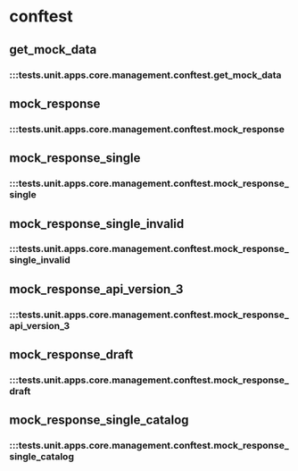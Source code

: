 # conftest

## get_mock_data

### :::tests.unit.apps.core.management.conftest.get_mock_data

## mock_response

### :::tests.unit.apps.core.management.conftest.mock_response

## mock_response_single

### :::tests.unit.apps.core.management.conftest.mock_response_single

## mock_response_single_invalid

### :::tests.unit.apps.core.management.conftest.mock_response_single_invalid

## mock_response_api_version_3

### :::tests.unit.apps.core.management.conftest.mock_response_api_version_3

## mock_response_draft

### :::tests.unit.apps.core.management.conftest.mock_response_draft

## mock_response_single_catalog

### :::tests.unit.apps.core.management.conftest.mock_response_single_catalog

